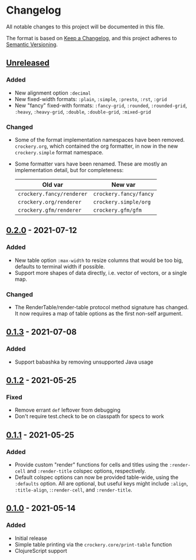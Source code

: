 # Changelog
All notable changes to this project will be documented in this file.

The format is based on [Keep a Changelog](https://keepachangelog.com/en/1.0.0/),
and this project adheres to [Semantic Versioning](https://semver.org/spec/v2.0.0.html).

## [Unreleased]
### Added
- New alignment option `:decimal`
- New fixed-width formats: `:plain`, `:simple`, `:presto`, `:rst`, `:grid`
- New "fancy" fixed-with formats: `:fancy-grid`, `:rounded`,
  `:rounded-grid`, `:heavy`, `:heavy-grid`, `:double`, `:double-grid`,
  `:mixed-grid`

### Changed
- Some of the format implementation namespaces have been removed.
  `crockery.org`, which contained the org formatter, in now in the new
  `crockery.simple` format namespace.
- Some formatter vars have been renamed. These are mostly an
  implementation detail, but for completeness:

  | Old var                   | New var                |
  |---------------------------|------------------------|
  | `crockery.fancy/renderer` | `crockery.fancy/fancy` |
  | `crockery.org/renderer`   | `crockery.simple/org`  |
  | `crockery.gfm/renderer`   | `crockery.gfm/gfm`     |

## [0.2.0] - 2021-07-12
### Added
- New table option `:max-width` to resize columns that would be too
  big, defaults to terminal width if possible.
- Support more shapes of data directly, i.e. vector of vectors, or a
  single map.

### Changed
- The RenderTable/render-table protocol method signature has changed.
  It now requires a map of table options as the first non-self
  argument.

## [0.1.3] - 2021-07-08
### Added
- Support babashka by removing unsupported Java usage

## [0.1.2] - 2021-05-25
### Fixed
- Remove errant `def` leftover from debugging
- Don't require test.check to be on classpath for specs to work

## [0.1.1] - 2021-05-25
### Added
- Provide custom "render" functions for cells and titles using the
  `:render-cell` and `:render-title` colspec options, respectively.
- Default colspec options can now be provided table-wide, using the
  `:defaults` option. All are optional, but useful keys might include
  `:align`, `:title-align`, :`:render-cell`, and `:render-title`.

## [0.1.0] - 2021-05-14
### Added
- Initial release
- Simple table printing via the `crockery.core/print-table` function
- ClojureScript support

[Unreleased]: https://github.com/jgdavey/crockery/compare/v0.2.0...HEAD
[0.2.0]: https://github.com/jgdavey/crockery/compare/v0.1.3...v0.2.0
[0.1.3]: https://github.com/jgdavey/crockery/compare/v0.1.2...v0.1.3
[0.1.2]: https://github.com/jgdavey/crockery/compare/v0.1.1...v0.1.2
[0.1.1]: https://github.com/jgdavey/crockery/compare/v0.1.0...v0.1.1
[0.1.0]: https://github.com/jgdavey/crockery/compare/...v0.1.0
